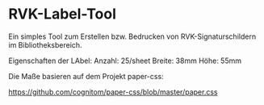 # RVK-Label-Tool

Ein simples Tool zum Erstellen bzw. Bedrucken von RVK-Signaturschildern im Bibliotheksbereich. 

Eigenschaften der LAbel:
 Anzahl: 25/sheet
 Breite: 38mm
 Höhe: 55mm

Die Maße basieren auf dem Projekt paper-css:

https://github.com/cognitom/paper-css/blob/master/paper.css
